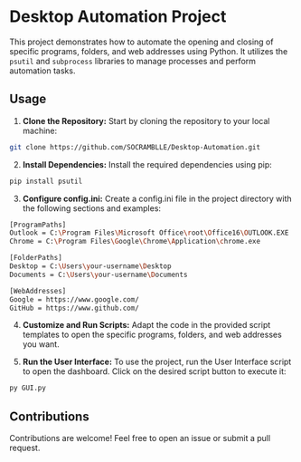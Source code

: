 # Desktop Automation Project

This project demonstrates how to automate the opening and closing of specific programs, folders, and web addresses using Python. It utilizes the `psutil` and `subprocess` libraries to manage processes and perform automation tasks.

## Usage

1. **Clone the Repository:** Start by cloning the repository to your local machine:
```bash
git clone https://github.com/SOCRAMBLLE/Desktop-Automation.git
```

2. **Install Dependencies:** Install the required dependencies using pip:
```bash
pip install psutil
```

3. **Configure config.ini:** Create a config.ini file in the project directory with the following sections and examples:

```bash
[ProgramPaths]
Outlook = C:\Program Files\Microsoft Office\root\Office16\OUTLOOK.EXE
Chrome = C:\Program Files\Google\Chrome\Application\chrome.exe

[FolderPaths]
Desktop = C:\Users\your-username\Desktop
Documents = C:\Users\your-username\Documents

[WebAddresses]
Google = https://www.google.com/
GitHub = https://www.github.com/
```

4. **Customize and Run Scripts:** Adapt the code in the provided script templates to open the specific programs, folders, and web addresses you want.

5. **Run the User Interface:** To use the project, run the User Interface script to open the dashboard. Click on the desired script button to execute it:
```bash
py GUI.py
```

## Contributions
Contributions are welcome! Feel free to open an issue or submit a pull request.